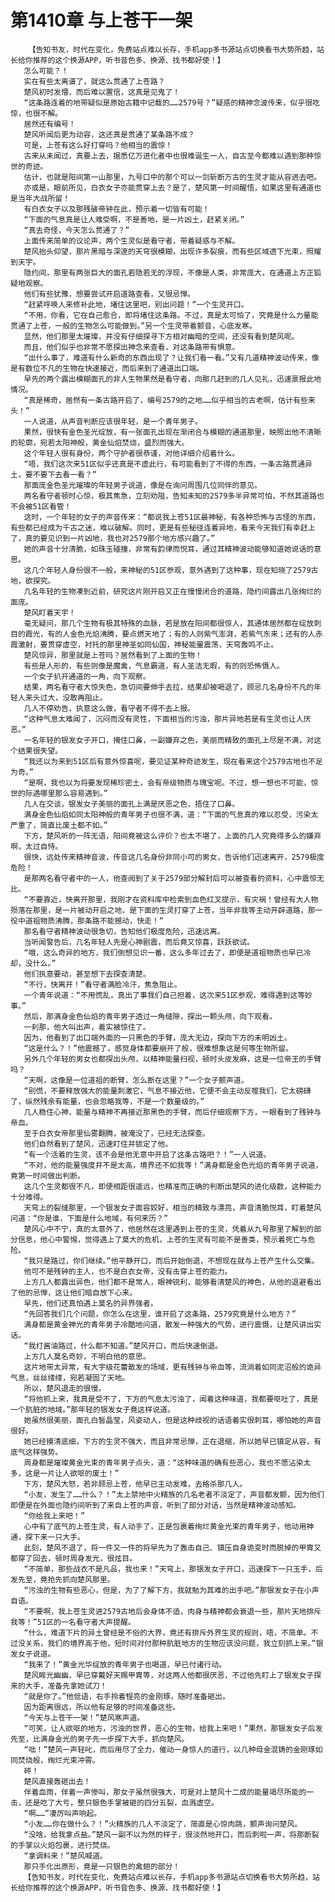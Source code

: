 # 第1410章 与上苍干一架
        【告知书友，时代在变化，免费站点难以长存，手机app多书源站点切换看书大势所趋，站长给你推荐的这个换源APP，听书音色多、换源、找书都好使！】
       怎么可能？！
       实在有些太离谱了，就这么贯通了上苍路？
       楚风初时发懵，而后难以置信，这真是见鬼了！
       “这条路连着的地带疑似是原始古籍中记载的……2579号？”疑惑的精神念波传来，似乎很吃惊，也很不解。
       居然还有编号！
       楚风听闻后更为动容，这还真是贯通了某条路不成？
       可是，上苍有这么好打穿吗？他相当的震惊！
       古来从未闻过，真要上去，据悉亿万进化者中也很难诞生一人，自古至今都难以遇到那种惊世的奇迹。
       估计，也就是阳间第一山那里，九号口中的那个可以一剑斩断万古的生灵才能从容进去吧。
       亦或是，眼前所见，白衣女子亦能贯穿上去？是了，楚风第一时间醒悟，如果这里有通道也是当年大战所留！
       有白衣女子以及那残破帝钟在此，预示着一切皆有可能！
       “下面的气息真是让人难受啊，不是善地，是一片凶土，赶紧关闭。”
       “真去奇怪，今天怎么贯通了？”
       上面传来简单的议论声，两个生灵似是看守者，带着疑惑与不解。
       楚风抬头仰望，那片黑暗与深邃的天穹很模糊，出现许多裂痕，而有些区域透下光束，照耀到天宇。
       隐约间，那里有两张巨大的面孔若隐若无的浮现，不像是人类，非常庞大，在通道上方正狐疑地观察。
       他们有些犹豫，想要尝试开启道路查看，又很忌惮。
       “赶紧呼唤人来修补此地，堵住这里吧，别出问题！”一个生灵开口。
       “不用，你看，它在自己愈合，即将堵住这条路。不过，真是太可怕了，究竟是什么力量能贯通了上苍，一般的生物怎么可能做到。”另一个生灵带着颤音，心底发寒。
       显然，他们那里太璀璨，并没有仔细探寻下方相对幽暗的空间，还没有看到楚风呢。
       而且，他们似乎也非常不愿探出神念来查看，对这条路带有惧意。
       “出什么事了，难道有什么新奇的东西出现了？让我们看一看。”又有几道精神波动传来，像是有数位不凡的生物在快速接近，而后来到了通道出口端。
       早先的两个露出模糊面孔的非人生物果然是看守者，向那几赶到的几人见礼，迅速禀报此地情况。
       “真是稀奇，居然有一条古路开启了，编号2579的之地……似乎相当的古老啊，估计有些来头！”
       一人说道，从声音判断应该很年轻，是一个青年男子。
       果然，很快有金色圣光绽放，有一张面孔出现在渐闭合与模糊的通道那里，映照出他不清晰的轮廓，宛若太阳神般，黄金仙焰焚烧，盛烈而强大。
       这个年轻人很有身份，两个守护者很恭谨，对他详细介绍着什么。
       “唔，我们这次来51区似乎还真是不虚此行，有可能看到了不得的东西，一条古路贯通异土，要不要下去看一看？”
       那面庞金色圣光璀璨的年轻男子说道，像是在询问周围几位同伴的意见。
       两名看守者顿时心惊，极其焦急，立刻劝阻，告知未知的2579多半异常可怕，不然其道路也不会被51区看管！
       这时，一个年轻的女子的声音传来：“都说我上苍51区最神秘，有各种恐怖与古怪的东西，有些都已经成为千古之迷，难以破解。同时，更是有些秘径连着异地，看来今天我们有幸赶上了，真的要见识到一片凶地，我也对2579那个地方感兴趣了。”
       她的声音十分清脆，如珠玉碰撞，非常有韵律而悦耳，通过其精神波动能够知道她说话的意思。
       这几个年轻人身份很不一般，来神秘的51区参观，意外遇到了这种事，现在知晓了2579古地，欲探究。
       几名年轻的生物凑到近前，研究这片刚开启又正在慢慢闭合的道路，隐约间露出几张绚烂的面庞。
       楚风盯着天宇！
       毫无疑问，那几个生物有极其特殊的血脉，若是放在阳间都很惊人，其通体居然都在绽放刺目的霞光，有的人金色光焰沸腾，要点燃天地了；有的人则紫气澎湃，若紫气东来；还有的人赤霞激射，要贯穿虚空，衬托的那里神圣如同仙国，神秘能量震荡，天穹轰鸣不止。
       楚风惊异，那里就是上苍吗？居然看到了上面的生物！
       有些是人形的，有些则像是魔禽，气息霸道，有人圣洁无暇，有的则恐怖慑人。
       一个女子扒开通道的一角，向下观察。
       结果，两名看守者大惊失色，急切间要伸手去拉，结果却被喝退了，顾忌几名身份不凡的年轻人来头过大，没敢再阻止。
       几人不停劝告，执意这么做，看守者不得不去上报。
       “这种气息太难闻了，沉闷而没有灵性，下面相当的污浊，那片异地若是有生灵也让人厌恶。”
       一名年轻的银发女子开口，掩住口鼻，一副嫌弃之色，美丽而精致的面孔上尽是不满，对这个结果很失望。
       “我还以为来到51区后有意外惊喜呢，要见证某种奇迹发生，现在看来这个2579古地也不足为奇。”
       “是啊，我也以为将要发现稀珍密土，会有帝级物质与瑰宝呢。不过，想一想也不可能，惊世的际遇哪里那么容易遇到。”
       几人在交谈，银发女子美丽的面孔上满是厌恶之色，捂住了口鼻。
       满身金色仙焰如同太阳神般的青年男子也很不满，道：“下面的气息真的难以忍受，污染太严重了，简直比废土都不如。”
       下方，楚风听的一阵无语，阳间竟被这么评价？也太不堪了，上面的几人究竟得多么的嫌弃啊，太过自恃。
       很快，远处传来精神音波，传音这几名身份非同小可的男女，告诉他们迅速离开，2579极度危险！
       是那两名看守者中的一人，他查阅到了关于2579部分解封后可以被查看的资料，心中震惊无比。
       “不要靠近，快离开那里，我刚才在资料库中检索到血色红叉提示，有灾祸！曾经有大人物殒落在那里，是一片被动开启之地，是下面的生灵打穿了上苍，当年非我等主动开辟道路，那一役中道祖物质沸腾，那条路不能撼动，快走！”
       那名看守者精神波动很急切，告知他们极度危险，迅速远离。
       当听闻警告后，几名年轻人先是心神剧震，而后竟又惊喜，跃跃欲试。
       “哦，这么奇异的地方，我们倒想见识一番，这么多年过去了，即便是道祖物质也早已冷却，没什么。”
       他们执意要动，甚至想下去探查清楚。
       “不行，快离开！”看守者满脸冷汗，焦急阻止。
       一个青年说道：“不用慌乱，真出了事我们自己担着，这次来51区参观，难得遇到这等妙事。”
       然后，那满身金色仙焰的青年男子透过一角缝隙，探出一颗头颅，向下观看。
       一刹那，他大叫出声，着实被惊住了。
       因为，他看到了出口端外面的一只黑色的手臂，庞大无边，探向下方的未明凶土。
       “这是什么？！”他震撼了，感觉身体都要崩开了般，很难想象这是何等生物所留。
       另外几个年轻的男女也都探出头颅，以精神能量扫视，顿时头皮发麻，这是一位帝王的手臂吗？
       “天啊，这像是一位道祖的断臂，怎么断在这里？”一个女子颤声道。
       “别慌，不要释放强大的能量刺激它，气息不接近他，它便不会主动反噬我们，它太磅礴了，纵然残余有能量，也会忽略我等，不是一个数量级的。”
       几人稳住心神，能量与精神不再接近那黑色的手臂，而后仔细观察下方，一眼看到了残钟与帝血。
       至于白衣女帝那里仙雾翻腾，被淹没了，已经无法探查。
       他们自然看到了楚风，迅速盯住并锁定了他。
       “有一个活着的生灵，该不会是他无意中开启了这条古路吧？！”一人说道。
       “不对，他的能量强度并不是太高，境界还不如我等！”满身都是金色光焰的青年男子说道，竟第一时间做出判断。
       这几个生灵都很不凡，即便相距很遥远，也精准而正确的判断出楚风的进化级数，这种能力十分难得。
       天穹上的裂缝那里，一个银发女子面容姣好，相当的精致与漂亮，声音清脆悦耳，盯着楚风问道：“你是谁，下面是什么地域，有何来历？”
       楚风心中不宁，真的太意外了，他居然在这里遇到上苍的生灵，凭着从九号那里了解到的部分信息，他心中警惕，觉得遇上了莫大的危机，上苍的生灵有可能不是善类，预示着死亡与危险。
       “我只是路过，你们继续。”他平静开口，而后开始倒退，不想现在就与上苍产生什么交集。
       他可不是残钟的主人，也不是白衣女帝，没有击穿上苍的能力。
       上方几人都露出异色，他们都不是常人，眼神锐利，能够看清楚风的神色，从他的退避看出了他的忌惮，这让他们暗自放下心来。
       早先，他们还真怕遇上莫名的异界强者。
       “先回答我们几个问题，你怎么在这里，谁开启了这条路，2579究竟是什么地方？”
       满身都是黄金神光的青年男子冷酷地问道，散发一种强大的气势，进行震慑，让楚风讲出实话。
       “我打酱油路过，什么都不知道。”楚风开口，而后快速倒退。
       上方几人莫名奇妙，不明白他的意思。
       这片地带太异常，有大宇级花蕾散发的场域，更有残钟与帝血等，流淌着如同泥沼般的诡异气息，丝丝缕缕，宛若凝固了天地。
       所以，楚风退走的很慢。
       “将他抓上来，我真是受不了，下方的气息太污浊了，闻着这种味道，我都要呕吐了，真是一个肮脏的地域。”那年轻的银发女子竟这样说道。
       她虽然很美丽，面孔白皙晶莹，风姿动人，但是这种歧视的话语着实很刺耳，哪怕她的声音很好。
       她已经摸清底细，下方的生灵不强大，而且非常忌惮，正在退缩，所以她早已镇定从容，有底气这样强势。
       周身都是璀璨黄金光束的青年男子点头，道：“这种味道的确有些恶心，我也不愿沾染太多，这是一片让人欲呕的废土！”
       下方，楚风大怒，若非顾忌上苍，他早已主动发难，去格杀那几人。
       “小友，发生了……什么？！”太上禁地中火精族的几名老者不淡定了，声音都发颤，因为他们即便是在外面也隐约间听到了来自上苍的声音，听到了部分对话，当然是精神波动感知。
       “你给我上来吧！”
       心中有了底气的上苍生灵，有人动手了，正是包裹着绚烂黄金光束的青年男子，他动用神通，探下来一只大手。
       此刻，楚风不退了，将一件又一件的将早先为了轰击自己、镇压自身诡变时而脱掉的甲胄又都穿了回去，顿时周身发光，很炫目。
       “不简单，那些战衣不是凡品，我也来！”天穹上，那银发女子开口，迅速探下一只玉手，后发先至，竟抢先抓向楚风那里。
       “污浊的生物有些恶心，但是，为了了解下方，我就勉为其难的出手吧。”那银发女子在小声自语。
       “不要啊，我上苍生灵进2579古地后会身体不适，肉身与精神都会衰退一些，那片天地排斥我等！”51区的一名看守者大声提醒。
       “什么，难道下片的异土曾经是不俗的大界，竟还有排斥外界生灵的规则，唔，不简单。不过没关系，我们的境界高于他，短时间对付那种肮脏地方的生物应该没问题，我立刻抓上来。”银发女子说道。
       “我来了！”黄金光华绽放的青年男子也喝道，早已付诸行动。
       楚风眸光幽幽，早已穿戴好天赐甲胄等，对这两人他都很厌恶，不过他先盯上了银发女子探来的大手，准备先拿她试刀！
       “就是你了。”他低语，右手拎着锃亮的金刚琢，随时准备砸出。
       因为距离很远，所以他有足够的时间准备这些。
       “今天与上苍干一架！”楚风寒声道。
       “可笑，让人欲呕的地方，污浊的世界，恶心的生物，给我上来吧！”果然，那银发女子后发先至，比满身金光的男子先一步探下大手，抓向楚风。
       “咄！”楚风一声轻叱，而后用尽了全力，催动一身惊人的道行，以几种母金混铸的金刚琢如同焚烧般，绚烂光束冲霄。
       砰！
       楚风直接轰砸出去！
       伴着血雨，伴着一声惨叫，那女子虽然很强大，可是对上楚风十二成的能量竭尽所能的一击，还是吃了大亏，整只银色手掌被砸的四分五裂，血溅虚空。
       “啊……”凄厉叫声响起。
       “小友……你在做什么？！”火精族的几人不淡定了，简直是心惊肉跳，颤声询问楚风。
       “没啥，给我拿点盐。”楚风一副不以为然的样子，很淡然地开口，而后刺啦一声，将那断裂的手掌以火焰包裹，进行焚烧。
       “拿调料来！”楚风喊道。
       那只手化出原形，竟是一只银色的禽翅的部分！
       【告知书友，时代在变化，免费站点难以长存，手机app多书源站点切换看书大势所趋，站长给你推荐的这个换源APP，听书音色多、换源、找书都好使！】